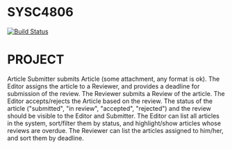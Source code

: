# SYSC4806
[![Build Status](https://travis-ci.org/DanGravel/SYSC4806.svg?branch=master)](https://travis-ci.org/DanGravel/SYSC4806)
# PROJECT
Article Submitter submits Article (some attachment, any format is ok). The Editor assigns the article to a Reviewer, and provides a deadline for submission of the review. The Reviewer submits a Review of the article. The Editor accepts/rejects the Article based on the review. The status of the article ("submitted", "in review", "accepted", "rejected") and the review should be visible to the Editor and Submitter. The Editor can list all articles in the system, sort/filter them by status, and highlight/show articles whose reviews are overdue. The Reviewer can list the articles assigned to him/her, and sort them by deadline.

